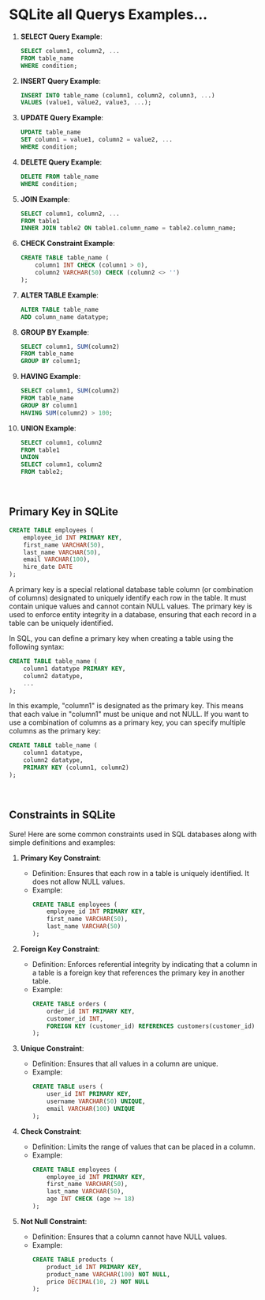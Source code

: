# SQLite all Querys Examples...

1. **SELECT Query Example**:
   ```sql
   SELECT column1, column2, ...
   FROM table_name
   WHERE condition;
   ```

2. **INSERT Query Example**:
   ```sql
   INSERT INTO table_name (column1, column2, column3, ...)
   VALUES (value1, value2, value3, ...);
   ```

3. **UPDATE Query Example**:
   ```sql
   UPDATE table_name
   SET column1 = value1, column2 = value2, ...
   WHERE condition;
   ```

4. **DELETE Query Example**:
   ```sql
   DELETE FROM table_name
   WHERE condition;
   ```

5. **JOIN Example**:
   ```sql
   SELECT column1, column2, ...
   FROM table1
   INNER JOIN table2 ON table1.column_name = table2.column_name;
   ```

6. **CHECK Constraint Example**:
   ```sql
   CREATE TABLE table_name (
       column1 INT CHECK (column1 > 0),
       column2 VARCHAR(50) CHECK (column2 <> '')
   );
   ```

7. **ALTER TABLE Example**:
   ```sql
   ALTER TABLE table_name
   ADD column_name datatype;
   ```

8. **GROUP BY Example**:
   ```sql
   SELECT column1, SUM(column2)
   FROM table_name
   GROUP BY column1;
   ```

9. **HAVING Example**:
   ```sql
   SELECT column1, SUM(column2)
   FROM table_name
   GROUP BY column1
   HAVING SUM(column2) > 100;
   ```

10. **UNION Example**:
    ```sql
    SELECT column1, column2
    FROM table1
    UNION
    SELECT column1, column2
    FROM table2;
    ```

<br>

## Primary Key in SQLite

```sql
CREATE TABLE employees (
    employee_id INT PRIMARY KEY,
    first_name VARCHAR(50),
    last_name VARCHAR(50),
    email VARCHAR(100),
    hire_date DATE
);
```
A primary key is a special relational database table column (or combination of columns) designated to uniquely identify each row in the table. It must contain unique values and cannot contain NULL values. The primary key is used to enforce entity integrity in a database, ensuring that each record in a table can be uniquely identified.

In SQL, you can define a primary key when creating a table using the following syntax:

```sql
CREATE TABLE table_name (
    column1 datatype PRIMARY KEY,
    column2 datatype,
    ...
);
```

In this example, "column1" is designated as the primary key. This means that each value in "column1" must be unique and not NULL. If you want to use a combination of columns as a primary key, you can specify multiple columns as the primary key:

```sql
CREATE TABLE table_name (
    column1 datatype,
    column2 datatype,
    PRIMARY KEY (column1, column2)
);
```

<br>

## Constraints in SQLite

Sure! Here are some common constraints used in SQL databases along with simple definitions and examples:

1. **Primary Key Constraint**:
   - Definition: Ensures that each row in a table is uniquely identified. It does not allow NULL values.
   - Example:
     ```sql
     CREATE TABLE employees (
         employee_id INT PRIMARY KEY,
         first_name VARCHAR(50),
         last_name VARCHAR(50)
     );
     ```

2. **Foreign Key Constraint**:
   - Definition: Enforces referential integrity by indicating that a column in a table is a foreign key that references the primary key in another table.
   - Example:
     ```sql
     CREATE TABLE orders (
         order_id INT PRIMARY KEY,
         customer_id INT,
         FOREIGN KEY (customer_id) REFERENCES customers(customer_id)
     );
     ```

3. **Unique Constraint**:
   - Definition: Ensures that all values in a column are unique.
   - Example:
     ```sql
     CREATE TABLE users (
         user_id INT PRIMARY KEY,
         username VARCHAR(50) UNIQUE,
         email VARCHAR(100) UNIQUE
     );
     ```

4. **Check Constraint**:
   - Definition: Limits the range of values that can be placed in a column.
   - Example:
     ```sql
     CREATE TABLE employees (
         employee_id INT PRIMARY KEY,
         first_name VARCHAR(50),
         last_name VARCHAR(50),
         age INT CHECK (age >= 18)
     );
     ```

5. **Not Null Constraint**:
   - Definition: Ensures that a column cannot have NULL values.
   - Example:
     ```sql
     CREATE TABLE products (
         product_id INT PRIMARY KEY,
         product_name VARCHAR(100) NOT NULL,
         price DECIMAL(10, 2) NOT NULL
     );
     ```
